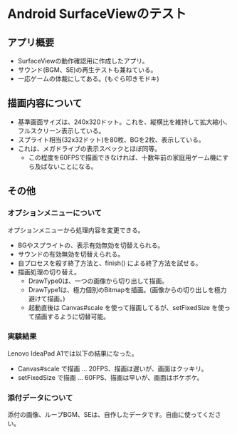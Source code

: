 # Android SurfaceViewのテスト

## アプリ概要

- SurfaceViewの動作確認用に作成したアプリ。
- サウンド(BGM、SE)の再生テストも兼ねている。
- 一応ゲームの体裁にしてある。(もぐら叩きモドキ)

## 描画内容について

- 基準画面サイズは、240x320ドット。これを、縦横比を維持して拡大縮小、フルスクリーン表示している。
- スプライト相当(32x32ドット)を80枚、BGを2枚、表示している。
- これは、メガドライブの表示スペックとほぼ同等。
  - この程度を60FPSで描画できなければ、十数年前の家庭用ゲーム機にすら及ばないことになる。

## その他

### オプションメニューについて

オプションメニューから処理内容を変更できる。

- BGやスプライトの、表示有効無効を切替えられる。
- サウンドの有効無効を切替えられる。
- 自プロセスを殺す終了方法と、finish() による終了方法を試せる。
- 描画処理の切り替え。
  - DrawType0は、一つの画像から切り出して描画。
  - DrawType1は、極力個別のBitmapを描画。(画像からの切り出しを極力避けて描画。)
  - 起動直後は Canvas#scale を使って描画してるが、setFixedSize を使って描画するように切替可能。

### 実験結果

Lenovo IdeaPad A1では以下の結果になった。

- Canvas#scale で描画 ... 20FPS、描画は遅いが、画面はクッキリ。
- setFixedSize で描画 ... 60FPS、描画は早いが、画面はボケボケ。

### 添付データについて

添付の画像、ループBGM、SEは、自作したデータです。自由に使ってください。

